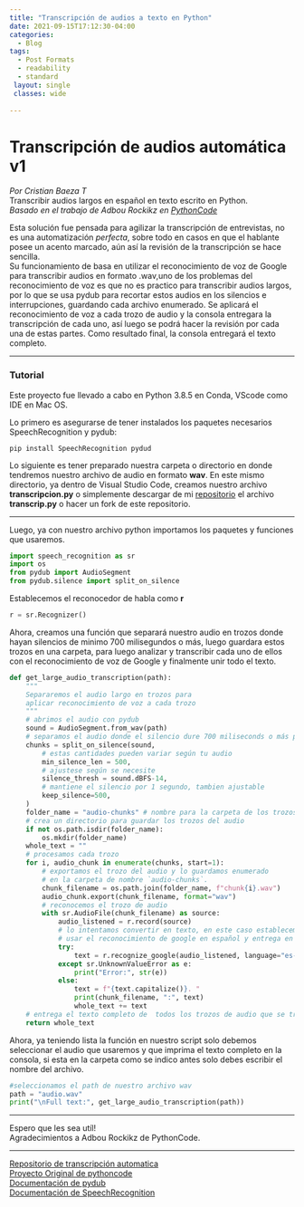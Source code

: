 ```yaml
---
title: "Transcripción de audios a texto en Python"
date: 2021-09-15T17:12:30-04:00
categories:
  - Blog
tags:
  - Post Formats
  - readability
  - standard
 layout: single
 classes: wide
 
---
```

# Transcripción de audios automática  v1
_Por Cristian Baeza T_  
Transcribir audios largos en español en texto escrito en Python.  
_Basado_ _en_ _el_ _trabajo_ _de_ _Adbou_ _Rockikz_ _en_ _[PythonCode](thepythoncode.com)_

Esta solución fue pensada para agilizar la transcripción de entrevistas, no es una automatización _perfecta_, sobre todo en casos en que el hablante posee un acento marcado, aún así la revisión de la transcripción se hace sencilla.  
Su funcionamiento de basa en utilizar el reconocimiento de voz de Google para transcribir audios en formato .wav,uno de los problemas del reconocimiento de voz es que no es practico para transcribir audios largos, por lo que se usa pydub para recortar estos audios en los silencios e interrupciones, guardando cada archivo enumerado. 
Se aplicará el reconocimiento de voz a cada trozo de audio y la consola entregara la transcripción de cada uno, así luego se podrá hacer la revisión por cada una de estas partes. Como resultado final, la consola entregará el texto completo.  
  
___
  
### Tutorial
Este proyecto fue llevado a cabo en Python 3.8.5 en Conda, VScode como IDE en Mac OS.   

Lo primero es asegurarse de tener instalados los paquetes necesarios SpeechRecognition y pydub:  
```
pip install SpeechRecognition pydud   
```  

Lo siguiente es tener preparado nuestra carpeta o directorio en donde tendremos nuestro archivo de audio en formato **wav**. En este mismo directorio, ya dentro de Visual Studio Code, creamos nuestro archivo **transcripcion.py** o simplemente descargar  de mi [repositorio](https://github.com/CBaezaT/transcripcion-automatica) el archivo __transcrip.py__  o hacer un fork de este repositorio.  

---  
Luego, ya con nuestro archivo python importamos los paquetes y funciones que usaremos.  

```python  
import speech_recognition as sr
import os 
from pydub import AudioSegment
from pydub.silence import split_on_silence  
```
Establecemos el reconocedor de habla como __r__  
```python  
r = sr.Recognizer()
``` 
Ahora, creamos una función que separará nuestro audio en trozos donde hayan silencios de minimo 700 milisegundos o más, luego guardara estos trozos en una carpeta, para luego analizar y transcribir cada uno de ellos con el reconocimiento de voz de Google y finalmente unir todo el texto.  

```python  
def get_large_audio_transcription(path):
    """
    Separaremos el audio largo en trozos para
    aplicar reconocimiento de voz a cada trozo 
    """
    # abrimos el audio con pydub
    sound = AudioSegment.from_wav(path)  
    # separamos el audio donde el silencio dure 700 miliseconds o más por los trozos
    chunks = split_on_silence(sound,
        # estas cantidades pueden variar según tu audio
        min_silence_len = 500,
        # ajustese según se necesite
        silence_thresh = sound.dBFS-14,
        # mantiene el silencio por 1 segundo, tambien ajustable
        keep_silence=500,
    )
    folder_name = "audio-chunks" # nombre para la carpeta de los trozos de audio
    # crea un directorio para guardar los trozos del audio 
    if not os.path.isdir(folder_name):
        os.mkdir(folder_name)
    whole_text = ""
    # procesamos cada trozo
    for i, audio_chunk in enumerate(chunks, start=1):
        # exportamos el trozo del audio y lo guardamos enumerado
        # en la carpeta de nombre `audio-chunks`.
        chunk_filename = os.path.join(folder_name, f"chunk{i}.wav")
        audio_chunk.export(chunk_filename, format="wav")
        # reconocemos el trozo de audio
        with sr.AudioFile(chunk_filename) as source:
            audio_listened = r.record(source)
            # lo intentamos convertir en texto, en este caso establecemos
            # usar el reconocimiento de google en español y entrega en la consola el nombre del trozo y su texto en el formato "chunk1: Hola mundo"
            try:
                text = r.recognize_google(audio_listened, language="es-ES")
            except sr.UnknownValueError as e:
                print("Error:", str(e))
            else:
                text = f"{text.capitalize()}. "
                print(chunk_filename, ":", text)
                whole_text += text
    # entrega el texto completo de  todos los trozos de audio que se transcribieron
    return whole_text
```

Ahora, ya teniendo lista la función en nuestro script solo debemos seleccionar el audio que usaremos y que imprima el texto completo en la consola, si esta en la carpeta como se indico antes solo debes escribir el nombre del archivo.  
```python
#seleccionamos el path de nuestro archivo wav
path = "audio.wav"
print("\nFull text:", get_large_audio_transcription(path))  
````

---  
Espero que les sea utíl!  
 Agradecimientos a Adbou Rockikz de PythonCode.
___  
[Repositorio de transcripción automatica](https://github.com/CBaezaT/transcripcion-automatica)  
[Proyecto Original de pythoncode](https://www.thepythoncode.com/article/using-speech-recognition-to-convert-speech-to-text-python)  
[Documentación de pydub](https://pypi.org/project/pydub/)  
[Documentación de SpeechRecognition](https://pypi.org/project/SpeechRecognition/)
